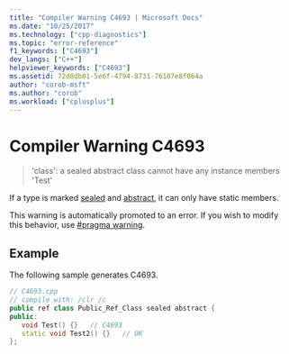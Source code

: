 ```yaml
---
title: "Compiler Warning C4693 | Microsoft Docs"
ms.date: "10/25/2017"
ms.technology: ["cpp-diagnostics"]
ms.topic: "error-reference"
f1_keywords: ["C4693"]
dev_langs: ["C++"]
helpviewer_keywords: ["C4693"]
ms.assetid: 72d8db01-5e6f-4794-8731-76107e8f064a
author: "corob-msft"
ms.author: "corob"
ms.workload: ["cplusplus"]
---
```

# Compiler Warning C4693

> 'class': a sealed abstract class cannot have any instance members 'Test'

If a type is marked [sealed](../../windows/sealed-cpp-component-extensions.md) and [abstract](../../windows/abstract-cpp-component-extensions.md), it can only have static members.

This warning is automatically promoted to an error. If you wish to modify this behavior, use [#pragma warning](../../preprocessor/warning.md).

## Example

The following sample generates C4693.

```cpp
// C4693.cpp
// compile with: /clr /c
public ref class Public_Ref_Class sealed abstract {
public:
   void Test() {}   // C4693
   static void Test2() {}   // OK
};
```